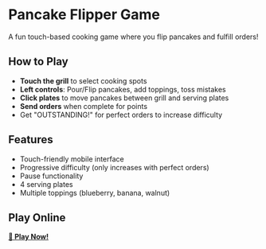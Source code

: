 # Pancake Flipper Game

A fun touch-based cooking game where you flip pancakes and fulfill orders!

## How to Play
- **Touch the grill** to select cooking spots
- **Left controls**: Pour/Flip pancakes, add toppings, toss mistakes
- **Click plates** to move pancakes between grill and serving plates
- **Send orders** when complete for points
- Get "OUTSTANDING!" for perfect orders to increase difficulty

## Features
- Touch-friendly mobile interface
- Progressive difficulty (only increases with perfect orders)
- Pause functionality
- 4 serving plates
- Multiple toppings (blueberry, banana, walnut)

## Play Online
[**🥞 Play Now!**](https://github.com/atomwrath/pancake_flipper/deployments/github-pages/)
